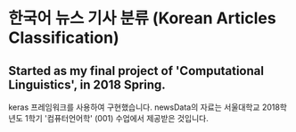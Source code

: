 # 한국어 뉴스 기사 분류 (Korean Articles Classification)
## Started as my final project of 'Computational Linguistics', in 2018 Spring.

keras 프레임워크를 사용하여 구현했습니다.
newsData의 자료는 서울대학교 2018학년도 1학기 '컴퓨터언어학' (001) 수업에서 제공받은 것입니다.
